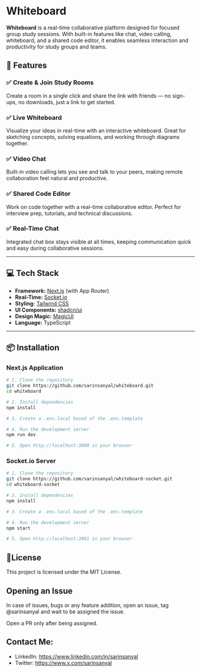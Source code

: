 # Whiteboard

**Whiteboard** is a real-time collaborative platform designed for focused group study sessions. With built-in features like chat, video calling, whiteboard, and a shared code editor, it enables seamless interaction and productivity for study groups and teams.

## 🚀 Features

### ✅ Create & Join Study Rooms
Create a room in a single click and share the link with friends — no sign-ups, no downloads, just a link to get started.

### ✅ Live Whiteboard
Visualize your ideas in real-time with an interactive whiteboard. Great for sketching concepts, solving equations, and working through diagrams together.

### ✅ Video Chat
Built-in video calling lets you see and talk to your peers, making remote collaboration feel natural and productive.

### ✅ Shared Code Editor
Work on code together with a real-time collaborative editor. Perfect for interview prep, tutorials, and technical discussions.

### ✅ Real-Time Chat
Integrated chat box stays visible at all times, keeping communication quick and easy during collaborative sessions.

---

## 💻 Tech Stack

- **Framework:** [Next.js](https://nextjs.org/) (with App Router)
- **Real-Time:** [Socket.io](https://socket.io/)
- **Styling:** [Tailwind CSS](https://tailwindcss.com/)
- **UI Components:** [shadcn/ui](https://ui.shadcn.com/)
- **Design Magic:** [MagicUI](https://magicui.design/)
- **Language:** TypeScript

---

## 📦 Installation

### Next.js Application
```bash
# 1. Clone the repository
git clone https://github.com/sarinsanyal/whiteboard.git
cd whiteboard

# 2. Install dependencies
npm install

# 3. Create a .env.local based of the .env.template

# 4. Run the development server
npm run dev

# 5. Open http://localhost:3000 in your browser
```
### Socket.io Server
```bash
# 1. Clone the repository
git clone https://github.com/sarinsanyal/whiteboard-socket.git
cd whiteboard-socket

# 2. Install dependencies
npm install

# 3. Create a .env.local based of the .env.template

# 4. Run the development server
npm start

# 5. Open http://localhost:3001 in your browser
```

## 📄License
This project is licensed under the MIT License.

## Opening an Issue

In case of issues, bugs or any feature addition, open an issue, tag @sarinsanyal and wait to be assigned the issue.

Open a PR only after being assigned.

## Contact Me:
- LinkedIn: https://www.linkedin.com/in/sarinsanyal
- Twitter: https://www.x.com/sarinsanyal

